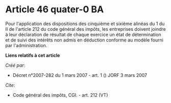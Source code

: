 # Article 46 quater-0 BA

Pour l'application des dispositions des cinquième et sixième alinéas du 1 du II de l'article 212 du code général des impôts,
les entreprises doivent joindre à leur déclaration de résultat de chaque exercice un état de détermination et de suivi des
intérêts non admis en déduction conforme au modèle fourni par l'administration.

**Liens relatifs à cet article**

_Créé par_:

  - Décret n°2007-282 du 1 mars 2007 - art. 1 () JORF 3 mars 2007

_Cite_:

  - Code général des impôts, CGI. - art. 212 (VT)
